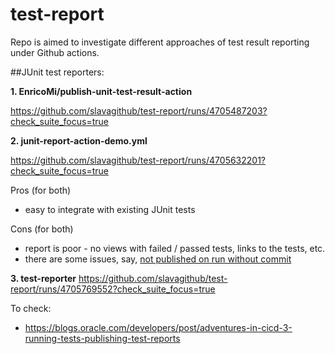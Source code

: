 # test-report 
Repo is aimed to investigate different approaches of test result 
reporting under Github actions.

##JUnit test reporters:

**1. EnricoMi/publish-unit-test-result-action**

https://github.com/slavagithub/test-report/runs/4705487203?check_suite_focus=true

**2. junit-report-action-demo.yml**

https://github.com/slavagithub/test-report/runs/4705632201?check_suite_focus=true

Pros (for both)

* easy to integrate with existing JUnit tests

Cons (for both)
 
* report is poor - no views with failed / passed tests, links 
to the tests, etc.
* there are some issues, say, 
[not published on run without commit](https://giters.com/EnricoMi/publish-unit-test-result-action/issues/165)


  
**3. test-reporter**
https://github.com/slavagithub/test-report/runs/4705769552?check_suite_focus=true

To check:
- https://blogs.oracle.com/developers/post/adventures-in-cicd-3-running-tests-publishing-test-reports
